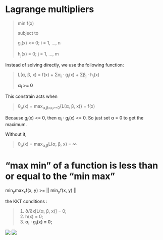 # Lagrange multipliers
> min f(x)
>
> subject to
>
> g<sub>i</sub>(x) <= 0; i = 1, ..., n
>
> h<sub>j</sub>(x) = 0; j = 1, ..., m

  Instead of solving directly, we use the following function: 
  > L(α, β, x) = f(x) + Σα<sub>i</sub> · g<sub>i</sub>(x) + Σβ<sub>j</sub> · h<sub>j</sub>(x)
  > 
  > **α<sub>i</sub> >= 0**
  
  This constrain acts when
  > θ<sub>p</sub>(x) = max<sub>α,β:α<sub>i</sub>>=0</sub>{L(α, β, x)} = f(x) 
  
  Because g<sub>i</sub>(x) <= 0, then α<sub>i</sub> · g<sub>i</sub>(x) <= 0. So just  set α = 0 to get the maximum.
  
  Without it,
  > θ<sub>p</sub>(x) = max<sub>α,β</sub>L(α, β, x) = ∞
 
# “max min” of a function is less than or equal to the “min max”
  min<sub>y</sub>max<sub>x</sub>f(x, y) >= || min<sub>y</sub>f(x, y) ||

 
  the KKT conditions :
  > 1. ∂/∂x[L(α, β, x)] = 0;
  > 2. h(x) = 0;
  > 3. **α<sub>i</sub> · g<sub>i</sub>(x) = 0;**

![](https://github.com/lihongqinzhuanyong/Machine-Learning/raw/master/Resources/Screenshot_2018-08-15-15-13-56.png)
![](https://github.com/lihongqinzhuanyong/Machine-Learning/raw/master/Resources/Screenshot_2018-08-15-15-13-56.png)
